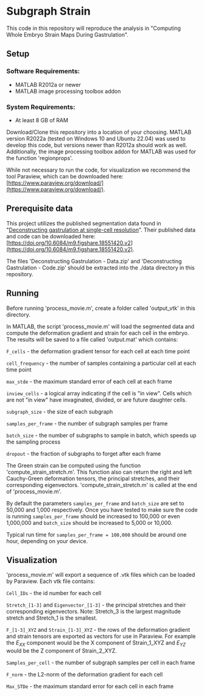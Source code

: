 # Subgraph Strain

This code in this repository will reproduce the analysis in "Computing Whole Embryo Strain Maps During Gastrulation".

## Setup

### Software Requirements:
- MATLAB R2012a or newer
- MATLAB image processing toolbox addon

### System Requirements:
- At least 8 GB of RAM

Download/Clone this repository into a location of your choosing. MATLAB version R2022a (tested on Windows 10 and Ubuntu 22.04) was used to develop this code, but versions newer than R2012a should work as well. Additionally, the image processing toolbox addon for MATLAB was used for the function 'regionprops'.

While not necessary to run the code, for visualization we recommend the tool Paraview, which can be downloaded here: [https://www.paraview.org/download/](https://www.paraview.org/download/). 

## Prerequisite data

This project utilizes the published segmentation data found in "[Deconstructing gastrulation at single-cell resolution](https://www.sciencedirect.com/science/article/pii/S0960982222003293?via%3Dihub)". Their published data and code can be downloaded here: [https://doi.org/10.6084/m9.figshare.18551420.v2](https://doi.org/10.6084/m9.figshare.18551420.v2).

The files 'Deconstructing Gastrulation - Data.zip' and 'Deconstructing Gastrulation - Code.zip' should be extracted into the ./data directory in this repository.

## Running

Before running 'process_movie.m', create a folder called 'output_vtk' in this directory.

In MATLAB, the script 'process_movie.m' will load the segmented data and compute the deformation gradient and strain for each cell in the embryo. The results will be saved to a file called 'output.mat' which contains:

```F_cells``` - the deformation gradient tensor for each cell at each time point

```cell_frequency``` - the number of samples containing a particular cell at each time point

```max_stde``` - the maximum standard error of each cell at each frame

```inview_cells``` - a logical array indicating if the cell is "in view". Cells which are not "in view" have invaginated, divided, or are future daughter cells.

```subgraph_size``` - the size of each subgraph

```samples_per_frame``` - the number of subgraph samples per frame

```batch_size``` - the number of subgraphs to sample in batch, which speeds up the sampling process

```dropout``` - the fraction of subgraphs to forget after each frame

The Green strain can be computed using the function 'compute_strain_stretch.m'. This function also can return the right and left Cauchy-Green deformation tensors, the principal stretches, and their corresponding eigenvectors. 'compute_strain_stretch.m' is called at the end of 'process_movie.m'.

By default the parameters ```samples_per_frame``` and ```batch_size``` are set to 50,000 and 1,000 respectively. Once you have tested to make sure the code is running ```samples_per_frame``` should be increased to 100,000 or even 1,000,000 and ```batch_size``` should be increased to 5,000 or 10,000.

Typical run time for ```samples_per_frame = 100,000``` should be around one hour, depending on your device.

## Visualization

'process_movie.m' will export a sequence of .vtk files which can be loaded by Paraview. Each vtk file contains:

```Cell_IDs``` - the id number for each cell

```Stretch_[1-3]``` and ```Eigenvector_[1-3]``` - the principal stretches and their corresponding eigenvectors. Note: Stretch_3 is the largest magnitude stretch and Stretch_1 is the smallest.

```F_[1-3]_XYZ``` and ```Strain_[1-3]_XYZ``` - the rows of the deformation gradient and strain tensors are exported as vectors for use in Paraview. For example the $E_{XX}$ component would be the X component of Strain_1_XYZ and $E_{YZ}$ would be the Z component of Strain_2_XYZ.

```Samples_per_cell``` - the number of subgraph samples per cell in each frame

```F_norm``` - the L2-norm of the deformation gradient for each cell

```Max_STDe``` - the maximum standard error for each cell in each frame



